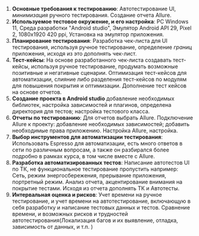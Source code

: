 
1. **Основные требования к тестированию**:  Автотестирование UI, _минимизация_ ручного тестирования. Создание отчета Allure.
2.  **Используемое тестовое окружение, и его настройка**:  PC Windows 11,  Среда разработки "Android studio", Эмулятор Android API 29, Pixel 2, 1080x1920 420 ppi, Установка на эмулятор приложения.
3. **Планирование тестирования**: Разработка чек-листа для UI тестирования, используя ручное тестирование, определение _границ_ приложения, исходя из это дополнять чек-лист.
4. **Тест-кейсы**: На основе разработанного чек-листа создавать тест-кейсы, используя ручное тестирование, продумать возможные позитивные и негативные сценарии. Оптимизация тест-кейсов для автоматизации, слияние либо разделения тест-кейсов по модулям для повышения покрытия и оптимизации. Дополнение тест кейсов на основе отчетов.
5. **Создание проекта в Android studio** добавление необходимых библиотек, настройка зависимостей и плагинов, определена директория для тестов; настройка тестового класса.
6. **Отчеты по тестированию**: Для отчетов выбрать Allure. Подключение Allure к проекту: добавление необходимых зависимостей; добавить необходимые права приложению. Настройка Allure, настройка. 
7. **Выбор инструментов для автоматизации тестирования**: Использовать Espresso для автоматизации,  есть много ответов в сети по различным вопросам, а также он разбирался более подробно в рамках курса, в том числе вместе с Allure.
8. **Разработка автоматизированных тестов**: Написание автотестов UI по ТК, не функциональное тестирование пропустить например: Сеть, режим энергосбережения, прерывание приложения, портретный режим. Анализ отчета, акцентирование внимания на покрытие тестами. Исходя из отчета дополнять ТК и Автотесты.
9. **Интервальная оценка и рисков**: Учет времени на ручное тестирование, и учет времени на автотестирование, включающую в себя разработку и написание тестовых данных и тестов. Сравнение времени, и возможных рисков и трудностей автотестирования(Локализация багов и их выявление, отладка, зависимость от данных, и т.п. ) 

